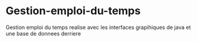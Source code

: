 # Gestion-emploi-du-temps
 Gestion emploi du temps realise avec les interfaces grapihiques de java et une base de donnees derriere
